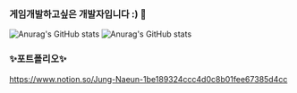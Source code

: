 ### 게임개발하고싶은 개발자입니다 :) 👋
![Anurag's GitHub stats](https://github-readme-stats.vercel.app/api?username=naeun0203&count_private=true)
![Anurag's GitHub stats](https://github-readme-stats.vercel.app/api?username=naeun0203&show_icons=true&theme=radical)

### ✨포트폴리오✨
https://www.notion.so/Jung-Naeun-1be189324ccc4d0c8b01fee67385d4cc
<!--
**naeun0203/naeun0203** is a ✨ _special_ ✨ repository because its `README.md` (this file) appears on your GitHub profile.

Here are some ideas to get you started:

- 🔭 I’m currently working on ...
- 🌱 I’m currently learning ...
- 👯 I’m looking to collaborate on ...
- 🤔 I’m looking for help with ...
- 💬 Ask me about ...
- 📫 How to reach me: ...
- 😄 Pronouns: ...
- ⚡ Fun fact: ...
-->

